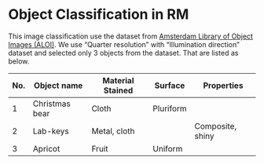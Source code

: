 # Object Classification in RM

This image classification use the dataset from [Amsterdam Library of Object Images (ALOI)](http://aloi.science.uva.nl/). We use “Quarter resolution” with “Illumination direction” dataset and selected only 3 objects from the dataset. That are listed as below.

| No. | Object name    | Material Stained | Surface   | Properties       |
| --- | -------------- | ---------------- | --------- | ---------------- |
| 1   | Christmas bear | Cloth            | Pluriform |                  |
| 2   | Lab-keys       | Metal, cloth     |           | Composite, shiny |
| 3   | Apricot        | Fruit            | Uniform   |                  |
